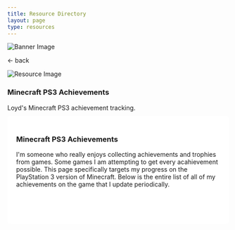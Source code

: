 ```yaml
---
title: Resource Directory
layout: page
type: resources
---
```

<style>
    hr.has-background-black {
        display: none;
    }

    h1.title {
        display: none;
    }
</style>
<link rel="stylesheet" href="https://api.scyted.tv/wave-development/dashboard/scytedtv-resources-mobile.css">
<body>

<div class="banner">
    <img src="https://cdn.scyted.tv/website-assets/resource-portal/banner.jpg" alt="Banner Image" class="banner-image">
  </div>

<div class="resource-container">
  
  <div class="resource-wrapper">
  
  <div class="resource-back" onclick="backButton()"><p>← back</p></div>

  <div class="resource-info-box">
    <img src="https://cdn.scyted.tv/website-assets/resource-portal/logos/loyd-minecraft-ps3.jpg" alt="Resource Image" class="resource-image">
    <h3>Minecraft PS3 Achievements</h3>
    Loyd's Minecraft PS3 achievement tracking.<br>
  </div>
  
  </div>
  
<div class="resource-box">

  <div id="login-container" class="login-container">
  </div>

  <style>
    .user-info-box {
        flex: 1;
        padding: 20px;
        background-color: #fff;
        border-radius: 8px;
        margin-top: 10px;
        text-align: left;
    }
    </style>
  <style>
  .achievements-container body {
  font-family: Arial, sans-serif;
  background-color: #f2f2f2;
  color: #333;
  margin: 0;
  padding: 0;
  display: flex;
  justify-content: center;
  align-items: center;
  min-height: 100vh;
}
.achievements-container .container  {
  max-width: 100%;
  width: 100%;
  padding: 10px;
  background-color: #fff;
  border-radius: 0;
  box-shadow: none;
  overflow-y: auto;
}
.achievements-container h1 {
  font-size: 20px;
  text-align: center;
  margin-bottom: 15px;
  color: #333;
}
.achievements-container .achievement {
  border-bottom: 1px solid #ddd;
  padding: 15px;
  display: block;
}
.achievements-container .achievement:last-child {
  border-bottom: none;
}
.achievements-container .achievement h3 {
  margin: 0;
  font-size: 16px;
  color: #333;
  margin-left: 0;
}
.achievements-container .achievement p {
  margin: 5px 0;
  font-size: 12px;
  color: #666;
  margin-left: 0;
}
.achievements-container .achievement-details {
  margin-right: 0;
}
.achievements-container .achievement-status {
  font-size: 14px;
  font-weight: bold;
  color: #4caf50;
  margin-left: 0;
}
.achievements-container .achievement-status.incomplete {
  color: #f44336;
}
.achievements-container .achievement-date-time {
  font-size: 12px;
  color: #888;
  margin-left: 0;
}
.achievements-container .date-time-box {
  border: 1px solid #ddd;
  border-radius: 5px;
  padding: 5px 10px;
  display: block;
  margin-bottom: 5px;
}
.achievements-container .progress-bar {
  width: calc(100% - 30px);
  height: 10px;
  background-color: #f2f2f2;
  border-radius: 5px;
  margin-top: 5px;
  overflow: hidden;
  border: 1px solid #ddd;
  margin-left: 0;
  position: relative;
}
.achievements-container .progress {
  height: 100%;
  background-color: #4caf50;
  border-radius: 5px;
  transition: width 0.5s ease-in-out;
}
.achievements-container .incomplete .progress {
  background-color: #f44336;
}
.achievements-container .progress-text {
  display: none;
}

</style>
<div class="container">

<div class="user-info-box" id="userInfoBox">

<h3>Minecraft PS3 Achievements</h3>

I'm someone who really enjoys collecting achievements and trophies from games. Some games I am attempting to get every acahievement possible. This page specifically targets my progress on the PlayStation 3 version of Minecraft. Below is the entire list of all of my achievements on the game that I update periodically.

<br><br>

<link rel="stylesheet" href="https://cdnjs.cloudflare.com/ajax/libs/font-awesome/5.15.4/css/all.min.css">

<div class="achievements-container">
  <div id="achievements"></div>
</div>

</div>
</div>
</div>
</div>

<script src="https://api.scyted.tv/wave-development/dashboard/page-loading-script.js"></script>
<script src="index-script.js"></script>
<script src="insert-scripts.js"></script>
<script src="https://api.scyted.tv/wave-development/dashboard/mobile-redirect.js"></script>
<script async src="https://www.googletagmanager.com/gtag/js?id=G-LF3ZTHGQHE"></script>

</body>